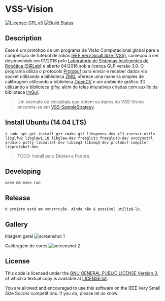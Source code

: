 VSS-Vision 
==========
[![License: GPL v3](https://img.shields.io/badge/License-GPL%20v3-blue.svg)][gpl3]
[![Build Status](https://travis-ci.org/SIRLab/VSS-Vision.svg?branch=master)][travis]

Description
-----------
Esse é um protótipo de um programa de Visão Computacional global para a competição de futebol de robôs [IEEE Very Small Size (VSS)][vss], começou a ser desenvolvido em 01/2016 pelo [Laboratório de Sistemas Inteligentes de Robótica (SIRLab)][sirface] e aberto 04/2016 sob a licença GLP versão 3.0. O programa utiliza o protocolo [Protobuf][protobuf] para enviar e receber dados via socket utilizando a biblioteca [ZMQ][zmq], oferece uma maneira simples de calibragem utilizando a biblioteca [OpenCV][opencv] e um ambiente gráfico 3D utilizando a biblioteca [glfw][glfw], além de telas interativas criadas com auxílio da biblioteca [ImGui][imgui].

> Um exemplo de estratégia que obtem os dados do VSS-Vision encontra-se em [VSS-SampleStrategy][samplestrategy].


**Install** Ubuntu (14.04 LTS)
------------------------------
```
$ sudo apt-get install g++ cmake git libopencv-dev x11-xserver-utils libglfw2 libglew1.10 libglew-dev freeglut3 freeglut3-dev uvcdynctrl arduino putty libbullet-dev libzmq3 libzmq3-dev protobuf-compiler libprotobuf-dev
```

> TODO: Install para Debian e Fedora.

Developing
----------
```
make && make run
```


Release
-------
```
O projeto está em construção. Ainda não é possível utilizá-lo.

```

Gallery
-------
Imagem geral
![screenshot 1](https://raw.githubusercontent.com/SIRLab/VSS-Vision/master/Others/Images/top.png)

Calibragem de cores
![screenshot 2](https://raw.githubusercontent.com/SIRLab/VSS-Vision/master/Others/Images/calibration.png)

License
-------

This code is licensed under the [GNU GENERAL PUBLIC LICENSE Version 3][gpl3], of which a textual copy is available at [LICENSE.txt](LICENSE.txt).

You are allowed and encouraged to use this software on the IEEE Very Small Size Soccer competitions.  If you do, please let us know.

[gpl3]: http://www.gnu.org/licenses/gpl-3.0/
[sirface]: https://www.facebook.com/sirlab.faeterj/
[siryou]: https://www.youtube.com/channel/UCLXQhza5oA2EJYsYDbr41ZQ
[sirlink]: https://www.linkedin.com/company/sir-lab
[vss]: http://www.cbrobotica.org/
[protobuf]: https://developers.google.com/protocol-buffers/
[zmq]: http://zeromq.org/
[opencv]: http://opencv.org/
[glfw]: http://www.glfw.org/
[imgui]: https://github.com/ocornut/imgui/
[travis]: https://travis-ci.org/SIRLab/VSS-Vision
[samplestrategy]: https://github.com/SIRLab/VSS-SampleStrategy




